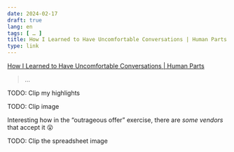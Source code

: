 ```yaml
---
date: 2024-02-17
draft: true
lang: en
tags: [ … ]
title: How I Learned to Have Uncomfortable Conversations | Human Parts
type: link
---
```


[How I Learned to Have Uncomfortable Conversations | Human Parts](https://humanparts.medium.com/finding-my-fighting-words-how-i-learned-to-have-uncomfortable-conversations-9c0bb09c50c)

> …

TODO: Clip my highlights

TODO: Clip image

Interesting how in the “outrageous offer” exercise, there are *some vendors* that accept it 😮

TODO: Clip the spreadsheet image

